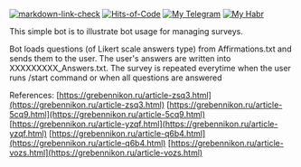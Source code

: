 [![markdown-link-check](https://github.com/alobzov/SurveyDemoBot/actions/workflows/mlc.yml/badge.svg)](https://github.com/alobzov/SurveyDemoBot/actions/workflows/mlc.yml)
[![Hits-of-Code](https://hitsofcode.com/github/alobzov/SurvveyDemoBot?branch=main&label=Hits-of-Code)](https://hitsofcode.com/github/alobzov/SurveyDemoBot/view?branch=main&label=Hits-of-Code)
[![My Telegram](https://img.shields.io/badge/Telegram-contact-active?logo=telegram)](https://t.me/alobzov)
[![My Habr](https://img.shields.io/badge/Habr-read-active?logo=habr)](https://habr.com/users/alobzov)

This simple bot is to illustrate bot usage for managing surveys.

Bot loads questions (of Likert scale answers type) from Affirmations.txt and sends them to the user. The user's answers are written into XXXXXXXXX_Answers.txt. The survey is repeated everytime when the user runs /start command or when all questions are answered

References:
[https://grebennikon.ru/article-zsq3.html](https://grebennikon.ru/article-zsq3.html)
[https://grebennikon.ru/article-5cq9.html](https://grebennikon.ru/article-5cq9.html)
[https://grebennikon.ru/article-yzqf.html](https://grebennikon.ru/article-yzqf.html)
[https://grebennikon.ru/article-q6b4.html](https://grebennikon.ru/article-q6b4.html)
[https://grebennikon.ru/article-vozs.html](https://grebennikon.ru/article-vozs.html)